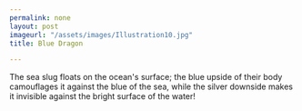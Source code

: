 ```yaml
---
permalink: none
layout: post
imageurl: "/assets/images/Illustration10.jpg"
title: Blue Dragon

---
```


The sea slug floats on the ocean's surface; the blue upside of their body camouflages it against the blue of the sea, while the silver downside makes it invisible against the bright surface of the water!
